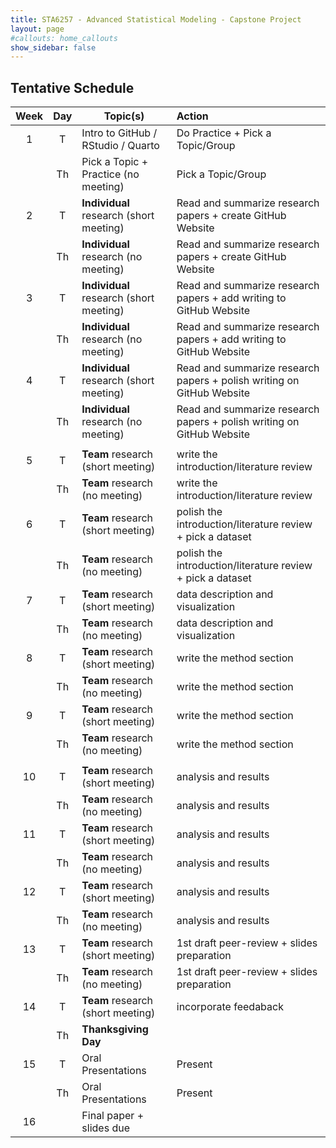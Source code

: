 ```yaml
---
title: STA6257 - Advanced Statistical Modeling - Capstone Project
layout: page
#callouts: home_callouts
show_sidebar: false
---
```


## Tentative Schedule

| **Week** | **Day**  | **Topic(s)** | **Action** | 
|:-:|:-:|------------------|:--|
| 1    | T   | Intro to GitHub / RStudio / Quarto   |Do Practice + Pick a Topic/Group  |
|      | Th  | Pick a Topic + Practice (no meeting) |Pick a Topic/Group |
| 2    | T   | **Individual** research (short meeting)  | Read and summarize research papers + create GitHub Website|
|      | Th  | **Individual** research (no meeting)     | Read and summarize research papers + create GitHub Website|
| 3    | T   | **Individual** research (short meeting)  | Read and summarize research papers + add writing to GitHub Website|
|      | Th  | **Individual** research (no meeting)     | Read and summarize research papers + add writing to GitHub Website|
| 4    | T   | **Individual** research (short meeting)     | Read and summarize research papers + polish writing on GitHub Website|
|      | Th  | **Individual** research (no meeting) | Read and summarize research papers + polish writing on GitHub Website| 
|     |     |        |    |
| 5    | T   | **Team** research (short meeting) | write the introduction/literature review|
|      | Th  | **Team** research (no meeting) | write the introduction/literature review|
| 6    | T   | **Team** research (short meeting) | polish the introduction/literature review + pick a dataset|
|      | Th  | **Team** research (no meeting)| polish the introduction/literature review + pick a dataset |
| 7    | T   | **Team** research (short meeting) | data description and visualization |
|      | Th  | **Team** research (no meeting) | data description and visualization |  
| 8    | T   | **Team** research (short meeting) | write the method section| 
|      | Th  | **Team** research (no meeting)| write the method section| 
| 9    | T   | **Team**  research (short meeting) | write the method section|
|      | Th  | **Team**  research (no meeting) | write the method section|
|     |     |        |    |
| 10   | T   | **Team** research (short meeting) | analysis and results |
|      | Th  | **Team** research (no meeting) | analysis and results | 
| 11   | T   | **Team** research (short meeting) | analysis and results | 
|      | Th  | **Team** research (no meeting) |analysis and results | 
| 12   | T   | **Team** research (short meeting) | analysis and results|
|      | Th  | **Team** research (no meeting) | analysis and results| 
| 13   | T   | **Team** research (short meeting) | 1st draft peer-review + slides preparation|
|      | Th  | **Team** research (no meeting) | 1st draft peer-review + slides preparation | 
| 14   | T   | **Team** research (short meeting) | incorporate feedaback |
|      | Th  | **Thanksgiving Day**| | 
| 15   | T   | Oral Presentations | Present |
|      | Th  | Oral Presentations | Present|
| 16   |    | Final paper + slides due | | 
